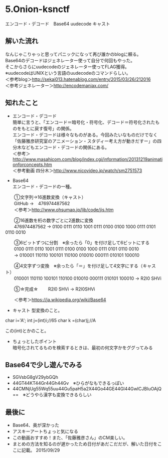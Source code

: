 # 5.Onion-ksnctf
エンコード・デコード　Base64 uudecode キャスト

## 解いた流れ
なんじゃこりゃっと思ってパニックになって再び誰かのblogに頼る。  
Base64のデコードはジェネレーター使って自分で何回もやった。  
そこからさらにuudecodeのジェネレーター使ってFLAG獲得。  
※uudecodeはUNIXという言語のuudecodeのコマンドらしい。  
＜参考blog＞<http://sekai013.hatenablog.com/entry/2015/03/26/212016>   
＜参考ジェネレーター＞<http://encodemaniax.com/>  

## 知れたこと
* エンコード・デコード  
簡単に言うと、「エンコード＝暗号化・符号化、デコード＝符号化されたものをもとに戻す復号」の関係。  
エンコード・デコードは様々なものがある。今回みたいなものだけでなく
「佐藤雅彦研究室のアニメーション・スタディー考え方が動きだすー」の四分木などもエンコード・デコードの関係にある。  
 ＜参考＞<http://www.masahicom.com/blog/index.cgi/information/20131219animationforconcepts.htm>  
 ＜参考動画 四分木＞<http://www.nicovideo.jp/watch/sm2751573>  

* Base64  
エンコード・デコードの一種。  

　　①文字列→16進数変換（キャスト）  
　　GitHub →　476974487562  
　　＜参考＞<http://www.ohsumap.jp/lib/code/jis.htm>  

　　②16進数を桁の数字ごとに2進数に変換  
　　476974487562 → 0100 0111 0110 1001 0111 0100 0100 1000 0111 0101 0110 0010  

　　③6ビットずつに分割　※余ったら「0」を付け足して6ビットにする  
　　0100 0111 0110 1001 0111 0100 0100 1000 0111 0101 0110 0010   
　　→ 010001 110110 100101 110100 010010 000111 010101 100010

　　④4文字ずつ変換　※余ったら「＝」を付け足して4文字にする（キャスト）  
　　010001 110110 100101 110100 010010 000111 010101 100010 → R2l0 SHVi  

　　⑤☆完成☆
　　R2l0 SHVi → R2l0SHVi

 　　＜参考＞<https://ja.wikipedia.org/wiki/Base64>  
 * キャスト
  型変換のこと。
  
  char i='A';
  int j=(int)i;//65
  char k =(char)j;//A
  
  この(int)とかのこと。

 * ちょっとしたポイント  
 暗号化されてるものを検索するときは、最初の何文字かをググってみる
 
## Base64で少し遊んでみる
* SGVsbG8gV29ybGQh
* 44GT44KT44Gr44Gh44Gv　※ひらがなもできるっぽい
* 44CMNjUg55Wq55uu44Gu5paH5a2X44Go44GE44GI44GwICJBIuOAjQ==　※どうやら漢字も変換できるらしい

## 最後に
* Base64、奥が深かった
* アスキーアートちょっと気になる
* この動画おすすめ！また、「佐藤雅彦さん」のCM楽しい。
* まとめの方法を知るのが遅かったため日付があだこだだが、解いた日付をここに記載。 2015/09/29